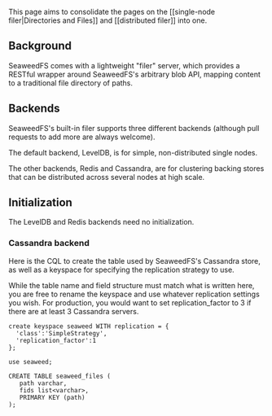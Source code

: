 This page aims to consolidate the pages on the [[single-node filer|Directories and Files]] and [[distributed filer]] into one.

## Background

SeaweedFS comes with a lightweight "filer" server, which provides a RESTful wrapper around SeaweedFS's arbitrary blob API, mapping content to a traditional file directory of paths.

## Backends

SeaweedFS's built-in filer supports three different backends (although pull requests to add more are always welcome).

The default backend, LevelDB, is for simple, non-distributed single nodes.

The other backends, Redis and Cassandra, are for clustering backing stores that can be distributed across several nodes at high scale.

## Initialization

The LevelDB and Redis backends need no initialization.

### Cassandra backend

Here is the CQL to create the table used by SeaweedFS's Cassandra store, as well as a keyspace for specifying the replication strategy to use.

While the table name and field structure must match what is written here, you are free to rename the keyspace and use whatever replication settings you wish. For production, you would want to set replication_factor to 3
if there are at least 3 Cassandra servers.

```cql
create keyspace seaweed WITH replication = {
  'class':'SimpleStrategy',
  'replication_factor':1
};

use seaweed;

CREATE TABLE seaweed_files (
   path varchar,
   fids list<varchar>,
   PRIMARY KEY (path)
);
```